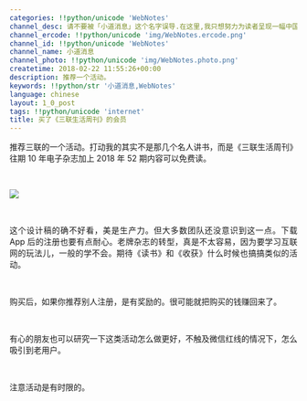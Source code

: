 ```yaml
---
categories: !!python/unicode 'WebNotes'
channel_desc: 请不要被「小道消息」这个名字误导.在这里,我只想努力为读者呈现一幅中国互联网的清明上河图.
channel_ercode: !!python/unicode 'img/WebNotes.ercode.png'
channel_id: !!python/unicode 'WebNotes'
channel_name: 小道消息
channel_photo: !!python/unicode 'img/WebNotes.photo.png'
createtime: 2018-02-22 11:55:26+00:00
description: 推荐一个活动。
keywords: !!python/str '小道消息,WebNotes'
language: chinese
layout: 1_0_post
tags: !!python/unicode 'internet'
title: 买了《三联生活周刊》的会员
---
```

<div class="rich_media_content" id="js_content">
<p style="text-align: justify;">
         推荐三联的一个活动。打动我的其实不是那几个名人讲书，而是《三联生活周刊》往期 10 年电子杂志加上 2018 年 52 期内容可以免费读。
        </p>
<p>
<br/>
</p>
<p>
<img class="" data-copyright="0" data-ratio="1.7786666666666666" data-s="300,640" data-src="" data-type="jpeg" data-w="750" src="{{ '/img/ow5rEn8QGlEgo47MI3DCAjCkfh702LU7v7kAxxgibt5asAreViacPicFqxKqC3FCT46K7QSHia7gs1ibllSCVQ1ia7DQ.jpeg' | prepend: site.img | replace: '//','/' }}" style=""/>
</p>
<p>
<br/>
</p>
<p style="text-align: justify;">
         这个设计稿的确不好看，美是生产力。但大多数团队还没意识到这一点。下载 App 后的注册也要有点耐心。老牌杂志的转型，真是不太容易，因为要学习互联网的玩法儿，一般的学不会。期待《读书》和《收获》什么时候也搞搞类似的活动。
        </p>
<p>
<br/>
</p>
<p style="text-align: justify;">
         购买后，如果你推荐别人注册，是有奖励的。很可能就把购买的钱赚回来了。
        </p>
<p>
<br/>
</p>
<p style="text-align: justify;">
         有心的朋友也可以研究一下这类活动怎么做更好，不触及微信红线的情况下，怎么吸引到老用户。
        </p>
<p>
<br/>
</p>
<p>
         注意活动是有时限的。
        </p>
</div>